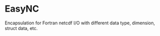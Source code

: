 # EasyNC
Encapsulation for Fortran netcdf I/O with different data type, dimension, struct data, etc.
